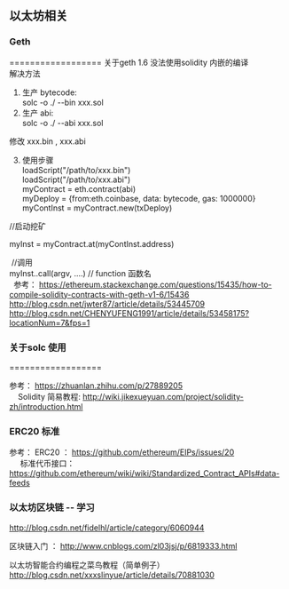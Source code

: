 ##  以太坊相关

### Geth
==================
关于geth 1.6 没法使用solidity 内嵌的编译 <br>
解决方法 <br>
1. 生产 bytecode: <br>
  solc -o ./ --bin xxx.sol  <br>
2. 生产 abi: <br>
  solc -o ./ --abi xxx.sol  <br>

修改 xxx.bin  , xxx.abi <br>

3. 使用步骤 <br>
  loadScript("/path/to/xxx.bin") <br>
  loadScript("/path/to/xxx.abi") <br>
  myContract = eth.contract(abi) <br>
  myDeploy = {from:eth.coinbase, data: bytecode, gas: 1000000} <br>
  myContInst = myContract.new(txDeploy) <br>

  //启动挖矿 <br>
  
  myInst = myContract.at(myContInst.address) <br>
  
  //调用 <br>
  myInst.<function>.call(argv, ....)  // function 函数名 <br>
  
参考： https://ethereum.stackexchange.com/questions/15435/how-to-compile-solidity-contracts-with-geth-v1-6/15436 <br>
      http://blog.csdn.net/jwter87/article/details/53445709 <br>
      http://blog.csdn.net/CHENYUFENG1991/article/details/53458175?locationNum=7&fps=1 <br>
      

### 关于solc 使用
==================

参考： https://zhuanlan.zhihu.com/p/27889205 <br>
      Solidity 简易教程: http://wiki.jikexueyuan.com/project/solidity-zh/introduction.html <br> 


### ERC20 标准

参考： ERC20 ： https://github.com/ethereum/EIPs/issues/20 <br>
      标准代币接口： https://github.com/ethereum/wiki/wiki/Standardized_Contract_APIs#data-feeds


### 以太坊区块链 -- 学习
http://blog.csdn.net/fidelhl/article/category/6060944

区块链入门 ： http://www.cnblogs.com/zl03jsj/p/6819333.html

以太坊智能合约编程之菜鸟教程（简单例子） http://blog.csdn.net/xxxslinyue/article/details/70881030
